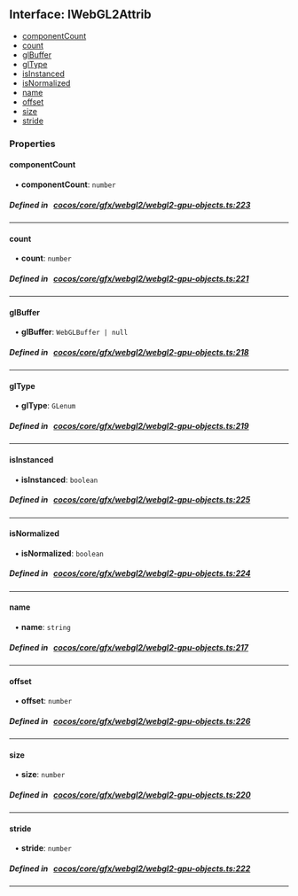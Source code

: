 ## Interface: IWebGL2Attrib

- [componentCount](#componentCount)
- [count](#count)
- [glBuffer](#glBuffer)
- [glType](#glType)
- [isInstanced](#isInstanced)
- [isNormalized](#isNormalized)
- [name](#name)
- [offset](#offset)
- [size](#size)
- [stride](#stride)

### Properties

#### componentCount

<div style="margin-left: 10px;">


• **componentCount**: ``number``

</div>


##### Defined in &nbsp;   [cocos/core/gfx/webgl2/webgl2-gpu-objects.ts:223](https://github.com/cocos-creator/engine/blob/c7bf6b8a9/cocos/core/gfx/webgl2/webgl2-gpu-objects.ts#L223)&nbsp;

___
#### count

<div style="margin-left: 10px;">


• **count**: ``number``

</div>


##### Defined in &nbsp;   [cocos/core/gfx/webgl2/webgl2-gpu-objects.ts:221](https://github.com/cocos-creator/engine/blob/c7bf6b8a9/cocos/core/gfx/webgl2/webgl2-gpu-objects.ts#L221)&nbsp;

___
#### glBuffer

<div style="margin-left: 10px;">


• **glBuffer**: ``WebGLBuffer | null``

</div>


##### Defined in &nbsp;   [cocos/core/gfx/webgl2/webgl2-gpu-objects.ts:218](https://github.com/cocos-creator/engine/blob/c7bf6b8a9/cocos/core/gfx/webgl2/webgl2-gpu-objects.ts#L218)&nbsp;

___
#### glType

<div style="margin-left: 10px;">


• **glType**: ``GLenum``

</div>


##### Defined in &nbsp;   [cocos/core/gfx/webgl2/webgl2-gpu-objects.ts:219](https://github.com/cocos-creator/engine/blob/c7bf6b8a9/cocos/core/gfx/webgl2/webgl2-gpu-objects.ts#L219)&nbsp;

___
#### isInstanced

<div style="margin-left: 10px;">


• **isInstanced**: ``boolean``

</div>


##### Defined in &nbsp;   [cocos/core/gfx/webgl2/webgl2-gpu-objects.ts:225](https://github.com/cocos-creator/engine/blob/c7bf6b8a9/cocos/core/gfx/webgl2/webgl2-gpu-objects.ts#L225)&nbsp;

___
#### isNormalized

<div style="margin-left: 10px;">


• **isNormalized**: ``boolean``

</div>


##### Defined in &nbsp;   [cocos/core/gfx/webgl2/webgl2-gpu-objects.ts:224](https://github.com/cocos-creator/engine/blob/c7bf6b8a9/cocos/core/gfx/webgl2/webgl2-gpu-objects.ts#L224)&nbsp;

___
#### name

<div style="margin-left: 10px;">


• **name**: ``string``

</div>


##### Defined in &nbsp;   [cocos/core/gfx/webgl2/webgl2-gpu-objects.ts:217](https://github.com/cocos-creator/engine/blob/c7bf6b8a9/cocos/core/gfx/webgl2/webgl2-gpu-objects.ts#L217)&nbsp;

___
#### offset

<div style="margin-left: 10px;">


• **offset**: ``number``

</div>


##### Defined in &nbsp;   [cocos/core/gfx/webgl2/webgl2-gpu-objects.ts:226](https://github.com/cocos-creator/engine/blob/c7bf6b8a9/cocos/core/gfx/webgl2/webgl2-gpu-objects.ts#L226)&nbsp;

___
#### size

<div style="margin-left: 10px;">


• **size**: ``number``

</div>


##### Defined in &nbsp;   [cocos/core/gfx/webgl2/webgl2-gpu-objects.ts:220](https://github.com/cocos-creator/engine/blob/c7bf6b8a9/cocos/core/gfx/webgl2/webgl2-gpu-objects.ts#L220)&nbsp;

___
#### stride

<div style="margin-left: 10px;">


• **stride**: ``number``

</div>


##### Defined in &nbsp;   [cocos/core/gfx/webgl2/webgl2-gpu-objects.ts:222](https://github.com/cocos-creator/engine/blob/c7bf6b8a9/cocos/core/gfx/webgl2/webgl2-gpu-objects.ts#L222)&nbsp;

___
